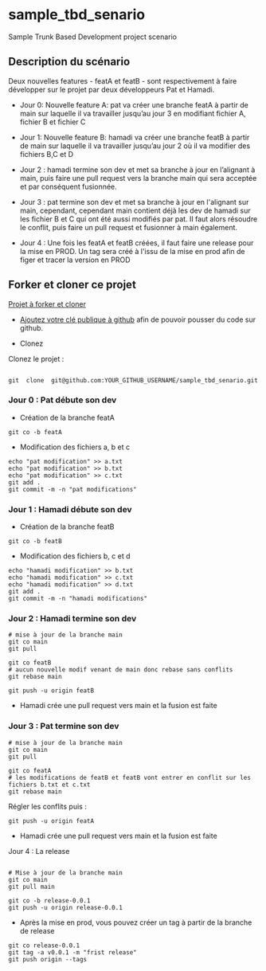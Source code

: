 # sample_tbd_senario
Sample Trunk Based Development project scenario

## Description du scénario
Deux nouvelles features - featA et featB - sont respectivement à faire développer sur le projet par deux développeurs Pat et Hamadi.

- Jour 0: Nouvelle feature A: pat va créer une branche featA à partir de main sur laquelle il va travailler jusqu’au jour 3 en modifiant fichier A, fichier B et fichier C
- Jour 1: Nouvelle feature B: hamadi va créer une branche featB à partir de main sur laquelle il va travailler jusqu’au jour 2 où il va modifier des fichiers B,C et D

- Jour 2 : hamadi termine son dev et met sa branche à jour en l’alignant à main, puis faire une pull request vers la branche main qui sera acceptée et par conséquent fusionnée.

- Jour 3 : pat termine son dev et met sa branche à jour en l'alignant sur main, cependant, cependant main contient déjà les dev de hamadi sur les fichier B et C qui ont été aussi modifiés par pat.
Il faut alors résoudre le conflit, puis faire un pull request et fusionner à main également.

- Jour 4 : Une fois les featA et featB créées, il faut faire une release pour la mise en PROD. Un tag sera créé à l'issu de la mise en prod afin de figer et tracer la version en PROD


## Forker et cloner ce projet 

[Projet à forker et cloner](https://github.com/Zerofiltre-Courses/sample_tbd_senario)  

* [Ajoutez votre clé publique à github](https://docs.github.com/en/authentication/connecting-to-github-with-ssh/adding-a-new-ssh-key-to-your-github-account) afin de pouvoir pousser du code sur github.
 


* Clonez

Clonez le projet :
  

```shell

git  clone  git@github.com:YOUR_GITHUB_USERNAME/sample_tbd_senario.git

```

### Jour 0 : Pat débute son dev

* Création de la branche featA
```shell
git co -b featA
```

* Modification des fichiers a, b et c

```shell
echo "pat modification" >> a.txt
echo "pat modification" >> b.txt
echo "pat modification" >> c.txt
git add .
git commit -m -n "pat modifications"
```

### Jour 1 : Hamadi débute son dev

* Création de la branche featB
```shell
git co -b featB
```

* Modification des fichiers b, c et d

```shell
echo "hamadi modification" >> b.txt
echo "hamadi modification" >> c.txt
echo "hamadi modification" >> d.txt
git add .
git commit -m -n "hamadi modifications"
```

### Jour 2 : Hamadi termine son dev 

```shell
# mise à jour de la branche main 
git co main
git pull

git co featB
# aucun nouvelle modif venant de main donc rebase sans conflits
git rebase main

git push -u origin featB
```

* Hamadi crée une pull request vers main et la fusion est faite


### Jour 3 : Pat termine son dev 

```shell
# mise à jour de la branche main 
git co main
git pull

git co featA
# les modifications de featB et featB vont entrer en conflit sur les fichiers b.txt et c.txt
git rebase main

```
Régler les conflits puis :

```shell
git push -u origin featA
```

* Hamadi crée une pull request vers main et la fusion est faite

Jour 4 : La release

```shell

# Mise à jour de la branche main
git co main
git pull main

git co -b release-0.0.1
git push -u origin release-0.0.1
```

* Après la mise en prod, vous pouvez créer un tag à partir de la branche de release

```shell
git co release-0.0.1
git tag -a v0.0.1 -m "frist release"
git push origin --tags
```



  

